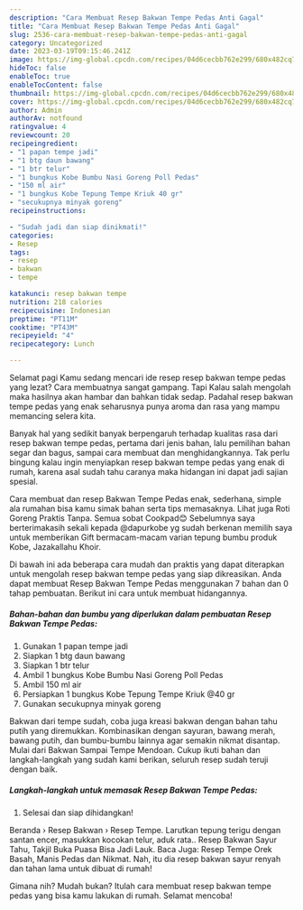 ```yaml
---
description: "Cara Membuat Resep Bakwan Tempe Pedas Anti Gagal"
title: "Cara Membuat Resep Bakwan Tempe Pedas Anti Gagal"
slug: 2536-cara-membuat-resep-bakwan-tempe-pedas-anti-gagal
category: Uncategorized
date: 2023-03-19T09:15:46.241Z
image: https://img-global.cpcdn.com/recipes/04d6cecbb762e299/680x482cq70/resep-bakwan-tempe-pedas-foto-resep-utama.jpg
hideToc: false
enableToc: true
enableTocContent: false
thumbnail: https://img-global.cpcdn.com/recipes/04d6cecbb762e299/680x482cq70/resep-bakwan-tempe-pedas-foto-resep-utama.jpg
cover: https://img-global.cpcdn.com/recipes/04d6cecbb762e299/680x482cq70/resep-bakwan-tempe-pedas-foto-resep-utama.jpg
author: Admin
authorAv: notfound
ratingvalue: 4
reviewcount: 20
recipeingredient:
- "1 papan tempe jadi"
- "1 btg daun bawang"
- "1 btr telur"
- "1 bungkus Kobe Bumbu Nasi Goreng Poll Pedas"
- "150 ml air"
- "1 bungkus Kobe Tepung Tempe Kriuk 40 gr"
- "secukupnya minyak goreng"
recipeinstructions:

- "Sudah jadi dan siap dinikmati!"
categories:
- Resep
tags:
- resep
- bakwan
- tempe

katakunci: resep bakwan tempe 
nutrition: 218 calories
recipecuisine: Indonesian
preptime: "PT11M"
cooktime: "PT43M"
recipeyield: "4"
recipecategory: Lunch

---
```



Selamat pagi Kamu sedang mencari ide resep resep bakwan tempe pedas yang lezat? Cara membuatnya sangat gampang. Tapi Kalau salah mengolah maka hasilnya akan hambar dan bahkan tidak sedap. Padahal resep bakwan tempe pedas yang enak seharusnya punya aroma dan rasa yang mampu memancing selera kita.


Banyak hal yang sedikit banyak berpengaruh terhadap kualitas rasa dari resep bakwan tempe pedas, pertama dari jenis bahan, lalu pemilihan bahan segar dan bagus, sampai cara membuat dan menghidangkannya. Tak perlu bingung kalau ingin menyiapkan resep bakwan tempe pedas yang enak di rumah, karena asal sudah tahu caranya maka hidangan ini dapat jadi sajian spesial.

Cara membuat dan resep Bakwan Tempe Pedas enak, sederhana, simple ala rumahan bisa kamu simak bahan serta tips memasaknya. Lihat juga Roti Goreng Praktis Tanpa. Semua sobat Cookpad😊 Sebelumnya saya berterimakasih sekali kepada @dapurkobe yg sudah berkenan memilih saya untuk memberikan Gift bermacam-macam varian tepung bumbu produk Kobe, Jazakallahu Khoir.


Di bawah ini ada beberapa cara mudah dan praktis yang dapat diterapkan untuk mengolah resep bakwan tempe pedas yang siap dikreasikan. Anda dapat membuat Resep Bakwan Tempe Pedas menggunakan 7 bahan dan 0 tahap pembuatan. Berikut ini cara untuk membuat hidangannya.

<!--inarticleads1-->

##### Bahan-bahan dan bumbu yang diperlukan dalam pembuatan Resep Bakwan Tempe Pedas:

1. Gunakan 1 papan tempe jadi
1. Siapkan 1 btg daun bawang
1. Siapkan 1 btr telur
1. Ambil 1 bungkus Kobe Bumbu Nasi Goreng Poll Pedas
1. Ambil 150 ml air
1. Persiapkan 1 bungkus Kobe Tepung Tempe Kriuk @40 gr
1. Gunakan secukupnya minyak goreng


Bakwan dari tempe sudah, coba juga kreasi bakwan dengan bahan tahu putih yang diremukkan. Kombinasikan dengan sayuran, bawang merah, bawang putih, dan bumbu-bumbu lainnya agar semakin nikmat disantap. Mulai dari Bakwan Sampai Tempe Mendoan. Cukup ikuti bahan dan langkah-langkah yang sudah kami berikan, seluruh resep sudah teruji dengan baik. 

<!--inarticleads2-->

##### Langkah-langkah untuk memasak Resep Bakwan Tempe Pedas:


1. Selesai dan siap dihidangkan!

Beranda › Resep Bakwan › Resep Tempe. Larutkan tepung terigu dengan santan encer, masukkan kocokan telur, aduk rata.. Resep Bakwan Sayur Tahu, Takjil Buka Puasa Bisa Jadi Lauk. Baca Juga: Resep Tempe Orek Basah, Manis Pedas dan Nikmat. Nah, itu dia resep bakwan sayur renyah dan tahan lama untuk dibuat di rumah! 

Gimana nih? Mudah bukan? Itulah cara membuat resep bakwan tempe pedas yang bisa kamu lakukan di rumah. Selamat mencoba!
